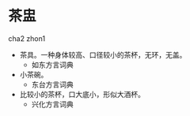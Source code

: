 





# 茶盅
cha2 zhon1
+ 茶具。一种身体较高、口径较小的茶杯，无环，无盖。
  * 如东方言词典
+ 小茶碗。
  * 东台方言词典
+ 比较小的茶杯，口大底小，形似大酒杯。
  * 兴化方言词典
